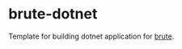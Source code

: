 # brute-dotnet
Template for building dotnet application for [brute](https://cw.felk.cvut.cz/brute/).
